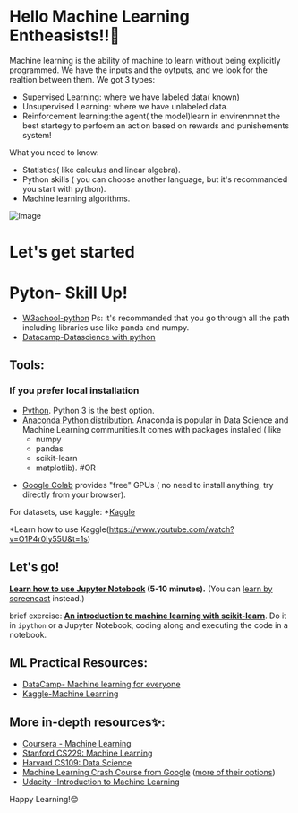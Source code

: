 # Hello Machine Learning Entheasists!!👋

Machine learning is the ability of machine to learn without being explicitly programmed. We have the inputs and the oytputs, and we look for the realtion between them. We got 3 types:
* Supervised Learning:  where we have labeled data( known)
* Unsupervised Learning: where we have unlabeled data.
* Reinforcement learning:the agent( the model)learn in envirenmnet the best startegy to perfoem an action based on rewards and punishements system!

What you need to know:
* Statistics( like calculus and linear algebra).
* Python skills ( you can choose another language, but it's recommanded you start with python).
* Machine learning algorithms.


![Image](https://drive.google.com/uc?export=view&id=1xWv09wTZXWyy8XYSC0pBI5zVI7I4pQ4m "Welcome!")


# Let's get started

# Pyton- Skill Up!
* [W3achool-python](https://www.w3schools.com/python/default.asp)
Ps: it's recommanded that you go through all the path including libraries use like panda and numpy. 
* [Datacamp-Datascience with python](https://www.datacamp.com/tracks/data-scientist-with-python)


## Tools:

### If you prefer local installation

* [Python](https://www.python.org/). Python 3 is the best option.
* [Anaconda Python distribution](https://www.anaconda.com/download/). Anaconda is popular in Data Science and Machine Learning communities.It comes with packages installed ( like 
  * numpy
  * pandas
  * scikit-learn
  * matplotlib).
   #OR
- [Google Colab](https://colab.research.google.com/) provides "free" GPUs ( no need to install anything, try directly from your browser).

For datasets, use kaggle:
*[Kaggle](https://www.kaggle.com/)

*Learn how to use Kaggle(https://www.youtube.com/watch?v=O1P4r0Iy55U&t=1s)


## Let's go!

**[Learn how to use Jupyter Notebook](http://opentechschool.github.io/python-data-intro/core/notebook.html) (5-10 minutes).** (You can [learn by screencast](https://www.youtube.com/watch?v=qb7FT68tcA8) instead.)

brief exercise: **[An introduction to machine learning with scikit-learn](http://scikit-learn.org/stable/tutorial/basic/tutorial.html)**. Do it in `ipython` or a Jupyter Notebook, coding along and executing the code in a notebook.


##   ML Practical Resources:

* [DataCamp- Machine learning for everyone](https://www.datacamp.com/courses/machine-learning-for-everyone)
* [Kaggle-Machine Learning](https://www.kaggle.com/learn/intro-to-machine-learning)

## More in-depth resources✨:

* [Coursera - Machine Learning](https://www.coursera.org/learn/machine-learning) 
* [Stanford CS229: Machine Learning](https://github.com/afshinea/stanford-cs-229-machine-learning)
* [Harvard CS109: Data Science](https://cs109.github.io/2015/)
* [Machine Learning Crash Course from Google](https://developers.google.com/machine-learning/crash-course/) ([more of their options](https://cloud.google.com/training/machinelearning-ai))
 *  [Udacity -Introduction to Machine Learning ](https://www.udacity.com/course/intro-to-machine-learning--ud120)
 

 Happy Learning!😊
